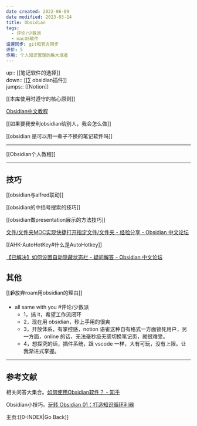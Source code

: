 ```yaml
---
date created: 2022-06-09
date modified: 2023-03-14
title: Obsidian
tags:
  - 评论/少数派
  - macOS软件
设置同步: git和官方同步
评价: 5
作用: 个人知识管理的集大成者
---
```


up:: [[笔记软件的选择]]  
down:: [[∑ obsidian插件]]  
jumps:: [[Notion]]  

[[本库使用时遵守的核心原则]]

[Obsidian中文教程](https://publish.obsidian.md/chinesehelp/03+%E6%95%99%E7%A8%8B/%E5%88%9D%E9%98%B6%E6%95%99%E7%A8%8B%EF%BC%88MOC%EF%BC%89)

[[如果要我安利obsidian给别人，我会怎么做]]

[[obsidian 是可以用一辈子不换的笔记软件吗]]

---

[[Obsidian个人教程]]

---

## 技巧

[[obsidian与alfred联动]]

[[obsidian的中括号搜索的技巧]]

[[obsidian做presentation展示的方法技巧]]

[文件/文件夹MOC实现快捷打开指定文件/文件夹 - 经验分享 - Obsidian 中文论坛](https://forum-zh.obsidian.md/t/topic/502)

[[AHK-AutoHotKey#什么是AutoHotkey]]

[【已解决】如何设置自动隐藏状态栏 - 疑问解答 - Obsidian 中文论坛](https://forum-zh.obsidian.md/t/topic/23044)

## 其他

[[📹放弃roam用obsidian的理由]]

- all same with you #评论/少数派
	- 1，搞 it，希望工作流闭环
	- 2，现在用 obsidian，秒上手用的很爽
	- 3，开放体系，有掌控感，notion 语雀这种自有格式一方面锁死用户，另一方面，online 的话，无法毫秒级无感切换笔记页，就很难受。
	- 4，想探究的话，插件系统，跟 vscode 一样，大有可玩，没有上限。让我渐进式掌握。

---

## 参考文献

相关问答大集合。[如何使用Obsidian软件？ - 知乎](https://www.zhihu.com/question/401972085/answer/2520330932?utm_campaign=&utm_medium=social&utm_oi=627815471005831168&utm_psn=1547145735178776576&utm_source=cn.ticktick.task)

Obsidian小技巧。[玩转 Obsidian 01：打造知识循环利器](https://sspai.com/post/62414)

主页:[[0-INDEX|Go Back]]
